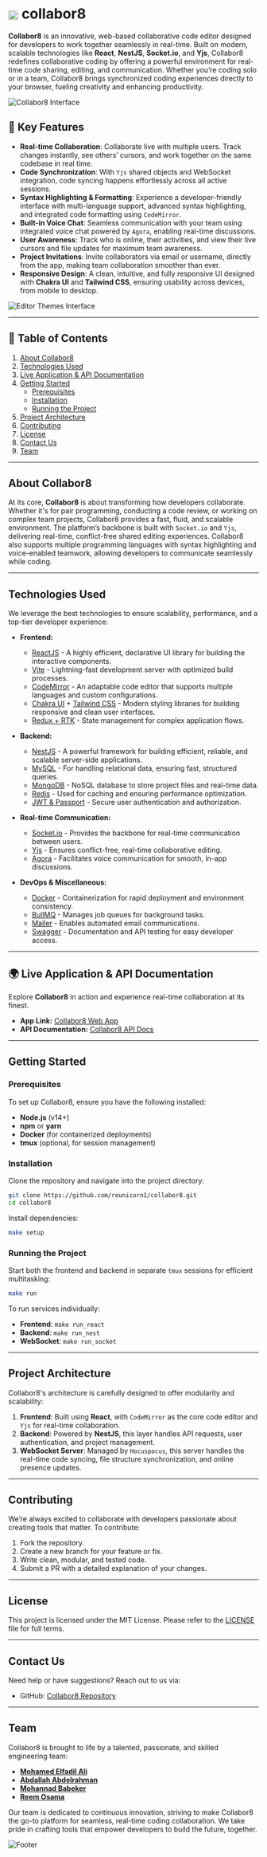 # <img src="frontend/public/icon-b.png" alt="App Icon" width="20" style="vertical-align: middle;" /> collabor**8**

**Collabor8** is an innovative, web-based collaborative code editor designed for developers to work together seamlessly in real-time. Built on modern, scalable technologies like **React**, **NestJS**, **Socket.io**, and **Yjs**, Collabor8 redefines collaborative coding by offering a powerful environment for real-time code sharing, editing, and communication. Whether you’re coding solo or in a team, Collabor8 brings synchronized coding experiences directly to your browser, fueling creativity and enhancing productivity.

![Collabor8 Interface](https://drive.google.com/uc?id=1D8tm3RzupiVAQ7T8w7KOzm7QlOKFQgho)

## 🚀 Key Features

- **Real-time Collaboration**: Collaborate live with multiple users. Track changes instantly, see others’ cursors, and work together on the same codebase in real time.
- **Code Synchronization**: With `Yjs` shared objects and WebSocket integration, code syncing happens effortlessly across all active sessions.
- **Syntax Highlighting & Formatting**: Experience a developer-friendly interface with multi-language support, advanced syntax highlighting, and integrated code formatting using `CodeMirror`.
- **Built-in Voice Chat**: Seamless communication with your team using integrated voice chat powered by `Agora`, enabling real-time discussions.
- **User Awareness**: Track who is online, their activities, and view their live cursors and file updates for maximum team awareness.
- **Project Invitations**: Invite collaborators via email or username, directly from the app, making team collaboration smoother than ever.
- **Responsive Design**: A clean, intuitive, and fully responsive UI designed with **Chakra UI** and **Tailwind CSS**, ensuring usability across devices, from mobile to desktop.

![Editor Themes Interface](https://i.ibb.co/hYsVxC9/over-lay-aw.jpg)

---

## 📂 Table of Contents

1. [About Collabor8](#about-collabor8)
2. [Technologies Used](#technologies-used)
3. [Live Application & API Documentation](#-live-application--api-documentation)
4. [Getting Started](#getting-started)
   - [Prerequisites](#prerequisites)
   - [Installation](#installation)
   - [Running the Project](#running-the-project)
5. [Project Architecture](#project-architecture)
6. [Contributing](#contributing)
7. [License](#license)
8. [Contact Us](#contact-us)
9. [Team](#team)

---

## About Collabor8

At its core, **Collabor8** is about transforming how developers collaborate. Whether it's for pair programming, conducting a code review, or working on complex team projects, Collabor8 provides a fast, fluid, and scalable environment. The platform’s backbone is built with `Socket.io` and `Yjs`, delivering real-time, conflict-free shared editing experiences. Collabor8 also supports multiple programming languages with syntax highlighting and voice-enabled teamwork, allowing developers to communicate seamlessly while coding.

---

## Technologies Used

We leverage the best technologies to ensure scalability, performance, and a top-tier developer experience:

- **Frontend:**

  - [ReactJS](https://reactjs.org/) - A highly efficient, declarative UI library for building the interactive components.
  - [Vite](https://vitejs.dev/) - Lightning-fast development server with optimized build processes.
  - [CodeMirror](https://codemirror.net/) - An adaptable code editor that supports multiple languages and custom configurations.
  - [Chakra UI](https://chakra-ui.com/) + [Tailwind CSS](https://tailwindcss.com/) - Modern styling libraries for building responsive and clean user interfaces.
  - [Redux + RTK](https://redux-toolkit.js.org/) - State management for complex application flows.

- **Backend:**

  - [NestJS](https://nestjs.com/) - A powerful framework for building efficient, reliable, and scalable server-side applications.
  - [MySQL](https://www.mysql.com/) - For handling relational data, ensuring fast, structured queries.
  - [MongoDB](https://www.mongodb.com/) - NoSQL database to store project files and real-time data.
  - [Redis](https://redis.io/) - Used for caching and ensuring performance optimization.
  - [JWT & Passport](https://jwt.io/) - Secure user authentication and authorization.

- **Real-time Communication:**

  - [Socket.io](https://socket.io/) - Provides the backbone for real-time communication between users.
  - [Yjs](https://yjs.dev/) - Ensures conflict-free, real-time collaborative editing.
  - [Agora](https://www.agora.io/) - Facilitates voice communication for smooth, in-app discussions.

- **DevOps & Miscellaneous:**
  - [Docker](https://www.docker.com/) - Containerization for rapid deployment and environment consistency.
  - [BullMQ](https://docs.bullmq.io/) - Manages job queues for background tasks.
  - [Mailer](https://nodemailer.com/) - Enables automated email communications.
  - [Swagger](https://swagger.io/) - Documentation and API testing for easy developer access.

---

## 🌍 Live Application & API Documentation

Explore **Collabor8** in action and experience real-time collaboration at its finest.

- **App Link:** [Collabor8 Web App](https://co11abor8.netlify.app)
- **API Documentation:** [Collabor8 API Docs](https://collabor8.eduresource.tech/api-docs)

---

## Getting Started

### Prerequisites

To set up Collabor8, ensure you have the following installed:

- **Node.js** (v14+)
- **npm** or **yarn**
- **Docker** (for containerized deployments)
- **tmux** (optional, for session management)

### Installation

Clone the repository and navigate into the project directory:

```bash
git clone https://github.com/reunicorn1/collabor8.git
cd collabor8
```

Install dependencies:

```bash
make setup
```

### Running the Project

Start both the frontend and backend in separate `tmux` sessions for efficient multitasking:

```bash
make run
```

To run services individually:

- **Frontend**: `make run_react`
- **Backend**: `make run_nest`
- **WebSocket**: `make run_socket`

---

## Project Architecture

Collabor8's architecture is carefully designed to offer modularity and scalability:

1. **Frontend**: Built using **React**, with `CodeMirror` as the core code editor and `Yjs` for real-time collaboration.
2. **Backend**: Powered by **NestJS**, this layer handles API requests, user authentication, and project management.
3. **WebSocket Server**: Managed by `Hocuspocus`, this server handles the real-time code syncing, file structure synchronization, and online presence updates.

---

## Contributing

We’re always excited to collaborate with developers passionate about creating tools that matter. To contribute:

1. Fork the repository.
2. Create a new branch for your feature or fix.
3. Write clean, modular, and tested code.
4. Submit a PR with a detailed explanation of your changes.

---

## License

This project is licensed under the MIT License. Please refer to the [LICENSE](LICENSE) file for full terms.

---

## Contact Us

Need help or have suggestions? Reach out to us via:

- GitHub: [Collabor8 Repository](https://github.com/reunicorn1/collabor8)

---

## Team

Collabor8 is brought to life by a talented, passionate, and skilled engineering team:

- [**Mohamed Elfadil Ali**](https://www.linkedin.com/in/mohamedelfadil/)
- [**Abdallah Abdelrahman**](https://www.linkedin.com/in/abdallah-alkaser/)
- [**Mohannad Babeker**](https://www.linkedin.com/in/mohannad-abdul-aziz-babeker/)
- [**Reem Osama**](https://www.linkedin.com/in/reosama/)

Our team is dedicated to continuous innovation, striving to make Collabor8 the go-to platform for seamless, real-time coding collaboration. We take pride in crafting tools that empower developers to build the future, together.

![Footer](frontend/public/pattern-b.gif)
